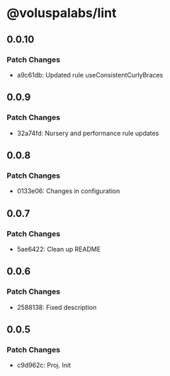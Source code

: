# @voluspalabs/lint

## 0.0.10

### Patch Changes

- a9c61db: Updated rule useConsistentCurlyBraces

## 0.0.9

### Patch Changes

- 32a74fd: Nursery and performance rule updates

## 0.0.8

### Patch Changes

- 0133e06: Changes in configuration

## 0.0.7

### Patch Changes

- 5ae6422: Clean up README

## 0.0.6

### Patch Changes

- 2588138: Fixed description

## 0.0.5

### Patch Changes

- c9d962c: Proj. Init
